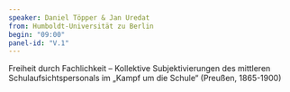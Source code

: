```yaml
---
speaker: Daniel Töpper & Jan Uredat
from: Humboldt-Universität zu Berlin
begin: "09:00"
panel-id: "V.1"
---
```


Freiheit durch Fachlichkeit – Kollektive Subjektivierungen des mittleren Schulaufsichtspersonals im „Kampf um die Schule“ (Preußen, 1865-1900)
